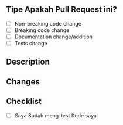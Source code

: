## Tipe Apakah Pull Request ini?

<!-- Pilih yang mana menurut anda cocok dengan PR anda! -->
- [ ] Non-breaking code change <!-- Penambahan/Penggantian kode yang tidak merusak system yang ada -->
- [ ] Breaking code change <!-- Penambahan/Penggantian kode yang berkemungkinan/berpotensi merusak system yang ada -->
- [ ] Documentation change/addition <!-- Penambahan/Penggantian Dokumentasi -->
- [ ] Tests change <!-- Penambahan/Penggantian CI/CD -->

## Description
<!-- Jelaskan secara terperinci/jelas apa tujuan PR ini, dan jelaskan mengapa PR ini harus di merge. -->


## Changes
<!-- - Buat catatan apa saja yang sudah anda buat disini -->
<!-- - Wajib menyertakan Command, Function, CallbackSAMP, QuerryCallback -->


## Checklist

<!-- Sebelum di merge, anda harus meng-check hal dibawah ini, jika belum, PR anda akan ditolak tanpa basa-basi -->
- [ ] Saya Sudah meng-test Kode saya
